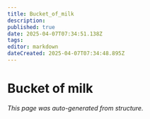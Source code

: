 ```yaml
---
title: Bucket_of_milk
description: 
published: true
date: 2025-04-07T07:34:51.138Z
tags: 
editor: markdown
dateCreated: 2025-04-07T07:34:48.895Z
---
```


# Bucket of milk

*This page was auto-generated from structure.*